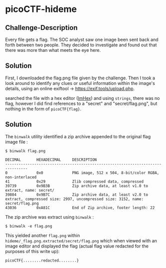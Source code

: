 # picoCTF-hideme #
 
## Challenge-Description ##
 
Every file gets a flag.
The SOC analyst saw one image been sent back and forth between two people. They decided to investigate and found out that there was more than what meets the eye here.

## Solution ##

First, I downloaded the flag.png file given by the challenge. Then I took a look around to identify any clues or useful information within the image's details, using an online exiftool -> https://exif.tools/upload.php. 


searched the file with a hex editor ([ImHex](https://github.com/WerWolv/ImHex)) and using `strings`, there was no flag, however I did find references to a "secret" and "secret/flag.png", but nothing in the form of `picoCTF{flag}`.

## Solution ##

The `binwalk` utility identified a zip archive appended to the original flag image file :

    $ binwalk flag.png 

    DECIMAL       HEXADECIMAL     DESCRIPTION
    --------------------------------------------------------------------------------
    0             0x0             PNG image, 512 x 504, 8-bit/color RGBA, non-interlaced
    41            0x29            Zlib compressed data, compressed
    39739         0x9B3B          Zip archive data, at least v1.0 to extract, name: secret/
    39804         0x9B7C          Zip archive data, at least v2.0 to extract, compressed size: 2997, uncompressed size: 3152, name: secret/flag.png
    43036         0xA81C          End of Zip archive, footer length: 22

The zip archive was extract using `binwalk` :

    $ binwalk -e flag.png

This yielded another `flag.png` within `hideme/_flag.png.extracted/secret/flag.png` which when viewed with an image editor and displayed the flag (actual flag value redacted for the purposes of this write up):

    picoCTF{........redacted........}
